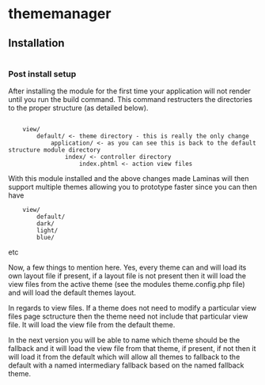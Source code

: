 # thememanager

## Installation

```composer require webinertia/webinertia-thememanager
```

### Post install setup

After installing the module for the first time your application will not render until you run the build command. This command restructers
the directories to the proper structure (as detailed below).

```php syntax highlighting php ./vendor/bin/laminas thememanager:build-theme
```

```src/
    view/
        default/ <- theme directory - this is really the only change
            application/ <- as you can see this is back to the default structure module directory
                index/ <- controller directory
                    index.phtml <- action view files
```

With this module installed and the above changes made Laminas will then support multiple themes allowing you to prototype faster
since you can then have

```src/
    view/
        default/
        dark/
        light/
        blue/
```

etc

Now, a few things to mention here. Yes, every theme can and will load its own layout file if present, if a layout file is not present then
it will load the view files from the active theme (see the modules theme.config.php file) and will load the default themes layout.

In regards to view files. If a theme does not need to modify a particular view files page sctructure then the theme need not include that
particular view file. It will load the view file from the default theme.

In the next version you will be able to name which theme should be the fallback and it will load the view file from that theme, if present, if not then it will load it from the default which will allow all themes to fallback to the default with a named intermediary fallback based on the named fallback theme.

